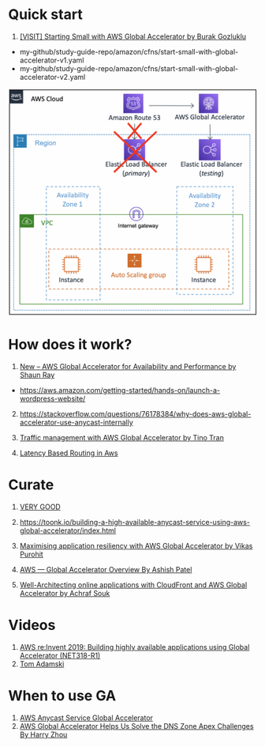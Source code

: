 
# Quick start

1. [[VISIT] Starting Small with AWS Global Accelerator by Burak Gozluklu ](https://aws.amazon.com/blogs/networking-and-content-delivery/starting-small-with-aws-global-accelerator/)

- my-github/study-guide-repo/amazon/cfns/start-small-with-global-accelerator-v1.yaml
- my-github/study-guide-repo/amazon/cfns/start-small-with-global-accelerator-v2.yaml

<img src="./images/aws-global-accelerator-route53.png" title="aws-global-accelerator-route53.png" width="900"/>

# How does it work?

1. [New – AWS Global Accelerator for Availability and Performance by Shaun Ray](https://aws.amazon.com/blogs/aws/new-aws-global-accelerator-for-availability-and-performance/)
- https://aws.amazon.com/getting-started/hands-on/launch-a-wordpress-website/

2. https://stackoverflow.com/questions/76178384/why-does-aws-global-accelerator-use-anycast-internally

3. [Traffic management with AWS Global Accelerator by Tino Tran](https://aws.amazon.com/blogs/networking-and-content-delivery/traffic-management-with-aws-global-accelerator/)

4. [Latency Based Routing in Aws](https://www.bschaatsbergen.com/latency-based-routing-in-aws)

# Curate

1. [VERY GOOD](https://www.geeksforgeeks.org/amazon-web-services-global-accelerator/)
1. https://toonk.io/building-a-high-available-anycast-service-using-aws-global-accelerator/index.html
1. [Maximising application resiliency with AWS Global Accelerator by Vikas Purohit](https://aws.amazon.com/blogs/networking-and-content-delivery/maximising-application-resiliency-with-aws-global-accelerator/)

1. [AWS — Global Accelerator Overview By Ashish Patel](https://medium.com/awesome-cloud/aws-global-accelerator-overview-what-is-amazon-global-accelerator-introduction-features-use-cases-benefits-a03cca06d12)

1. [Well-Architecting online applications with CloudFront and AWS Global Accelerator by Achraf Souk](https://aws.amazon.com/blogs/networking-and-content-delivery/well-architecting-online-applications-with-cloudfront-and-aws-global-accelerator/)

# Videos

1. [AWS re:Invent 2019: Building highly available applications using Global Accelerator (NET318-R1)](https://www.youtube.com/watch?v=3ud_LLpzOAE)
1. [Tom Adamski](https://pages.awscloud.com/Building-Highly-Available-and-Performant-Applications-using-AWS-Global-Accelerator_2019_0908-NET_OD.html)

# When to use GA

1. [AWS Anycast Service Global Accelerator](https://dev.to/yashdevops/aws-anycast-service-global-accelerator-2cp2)
1. [AWS Global Accelerator Helps Us Solve the DNS Zone Apex Challenges By Harry Zhou](https://aws.plainenglish.io/aws-global-accelerator-helps-us-solve-the-dns-zone-apex-challenges-62abfcce24ee)
